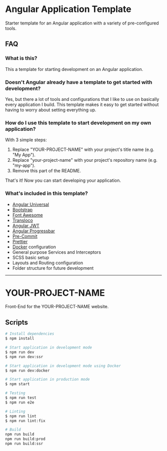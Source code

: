 <!--- Start of repository README -->
# Angular Application Template

Starter template for an Angular application with a variety of pre-configured tools.

## FAQ

### What is this?

This a template for starting development on an Angular application.

### Doesn't Angular already have a template to get started with development?

Yes, but there a lot of tools and configurations that I like to use on basically every application I build.
This template makes it easy to get started without having to worry about setting everything up.

### How do I use this template to start development on my own application?

With 3 simple steps:

1. Replace "YOUR-PROJECT-NAME" with your project's title name (e.g. "My App").
2. Replace "your-project-name" with your project's repository name (e.g. "my-app").
3. Remove this part of the README.

That's it! Now you can start developing your application.

### What's included in this template?

- [Angular Universal](https://github.com/angular/universal)
- [Bootstrap](https://github.com/twbs/bootstrap)
- [Font Awesome](https://github.com/FortAwesome/Font-Awesome)
- [Transloco](https://github.com/ngneat/transloco)
- [Angular JWT](https://github.com/auth0/angular2-jwt)
- [Angular Progressbar](https://github.com/MurhafSousli/ngx-progressbar)
- [Pre-Commit](https://github.com/observing/pre-commit)
- [Prettier](https://github.com/prettier/prettier)
- [Docker](https://www.docker.com) configuration
- General purpose Services and Interceptors
- SCSS basic setup
- Layouts and Routing configuration
- Folder structure for future development
<!--- End of repository README -->

---

# YOUR-PROJECT-NAME

Front-End for the YOUR-PROJECT-NAME website.

## Scripts

``` bash
# Install dependencies
$ npm install

# Start application in development mode
$ npm run dev
$ npm run dev:ssr

# Start application in development mode using Docker
$ npm run dev:docker

# Start application in production mode
$ npm start

# Testing
$ npm run test
$ npm run e2e

# Linting
$ npm run lint
$ npm run lint:fix

# Build
npm run build
npm run build:prod
npm run build:ssr
```
